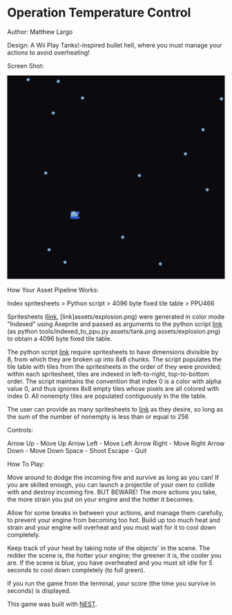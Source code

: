 # Operation Temperature Control

Author: Matthew Largo

Design: A Wii Play Tanks!-inspired bullet hell, where you must manage your actions to avoid overheating!

Screen Shot:

![Screen Shot](screenshot.png)

How Your Asset Pipeline Works:

Index spritesheets > Python script > 4096 byte fixed tile table > PPU466

Spritesheets ([link](assets/tank.png), [link]assets/explosion.png) were generated in color mode "Indexed" using Aseprite and passed as arguments
to the python script [link](tools/indexed_to_ppu.py) (as python tools/indexed_to_ppu.py assets/tank.png assets/explosion.png) to obtain a 4096 byte fixed tile table.

The python script [link](tools/indexed_to_ppu.py) require spritesheets to have dimensions divisible by 8, from which they are broken up into 8x8 chunks. The script populates the tile table with tiles from the spritesheets in the order of they were provided; within each spritesheet, tiles are indexed in left-to-right, top-to-bottom order. The script maintains the convention that index 0 is a color with alpha value 0, and thus ignores 8x8 empty tiles whose pixels are all colored with index 0. All nonempty tiles are populated contiguously in the tile table. 

The user can provide as many spritesheets to [link](tools/indexed_to_ppu.py) as they desire, so long as the sum of the number of nonempty is less than or equal to 256

Controls:

Arrow Up - Move Up
Arrow Left - Move Left
Arrow Right - Move Right
Arrow Down - Move Down
Space - Shoot
Escape - Quit

How To Play:

Move around to dodge the incoming fire and survive as long as you can! If you are skilled enough, you can launch a projectile of your own to collide with and destroy incoming fire. BUT BEWARE! The more actions you take, the more strain you put on your engine and the hotter it becomes. 

Allow for some breaks in between your actions, and manage them carefully, to prevent your engine from becoming too hot. Build up too much heat and strain and your engine will overheat and you must wait for it to cool down completely.

Keep track of your heat by taking note of the objects' in the scene. The redder the scene is, the hotter your engine; the greener it is, the cooler you are. If the scene is blue, you have overheated and you must sit idle for 5 seconds to cool down completely (to full green).

If you run the game from the terminal, your score (the time you survive in seconds) is displayed.

This game was built with [NEST](NEST.md).

